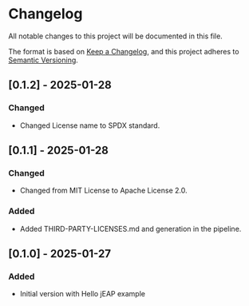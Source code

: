 # Changelog

All notable changes to this project will be documented in this file.

The format is based on [Keep a Changelog](https://keepachangelog.com/en/1.0.0/), and this project adheres
to [Semantic Versioning](https://semver.org/spec/v2.0.0.html).

## [0.1.2] - 2025-01-28

### Changed

- Changed License name to SPDX standard.

## [0.1.1] - 2025-01-28

### Changed

- Changed from MIT License to Apache License 2.0.

### Added

- Added THIRD-PARTY-LICENSES.md and generation in the pipeline. 

## [0.1.0] - 2025-01-27

### Added

- Initial version with Hello jEAP example
